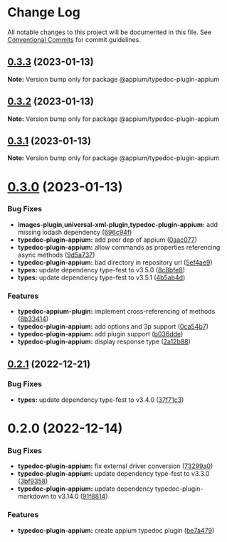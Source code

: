 # Change Log

All notable changes to this project will be documented in this file.
See [Conventional Commits](https://conventionalcommits.org) for commit guidelines.

## [0.3.3](https://github.com/appium/appium/compare/@appium/typedoc-plugin-appium@0.3.2...@appium/typedoc-plugin-appium@0.3.3) (2023-01-13)

**Note:** Version bump only for package @appium/typedoc-plugin-appium





## [0.3.2](https://github.com/appium/appium/compare/@appium/typedoc-plugin-appium@0.3.1...@appium/typedoc-plugin-appium@0.3.2) (2023-01-13)

**Note:** Version bump only for package @appium/typedoc-plugin-appium





## [0.3.1](https://github.com/appium/appium/compare/@appium/typedoc-plugin-appium@0.3.0...@appium/typedoc-plugin-appium@0.3.1) (2023-01-13)

**Note:** Version bump only for package @appium/typedoc-plugin-appium





# [0.3.0](https://github.com/appium/appium/compare/@appium/typedoc-plugin-appium@0.2.1...@appium/typedoc-plugin-appium@0.3.0) (2023-01-13)


### Bug Fixes

* **images-plugin,universal-xml-plugin,typedoc-plugin-appium:** add missing lodash dependency ([696c94f](https://github.com/appium/appium/commit/696c94f1abf1da15fb9e3a4d60b95cd2d69d9e7c))
* **typedoc-plugin-appium:** add peer dep of appium ([0aac077](https://github.com/appium/appium/commit/0aac077e30239dd5e8397a169b61ae6776ce7a64))
* **typedoc-plugin-appium:** allow commands as properties referencing async methods ([9d5a737](https://github.com/appium/appium/commit/9d5a737daad15dd8e1d4a8ed23cb9c3e5797a41f))
* **typedoc-plugin-appium:** bad directory in repository url ([5ef4ae9](https://github.com/appium/appium/commit/5ef4ae9206c25adf3b3bc825ee81135142ab4166))
* **types:** update dependency type-fest to v3.5.0 ([8c8bfe8](https://github.com/appium/appium/commit/8c8bfe824dbe062e24cfe9fc6e1afa2f68cc6e4c))
* **types:** update dependency type-fest to v3.5.1 ([4b5ab4d](https://github.com/appium/appium/commit/4b5ab4da7be925d0592c18e8f46a9ce30fbddf8e))


### Features

* **typedoc-appium-plugin:** implement cross-referencing of methods ([8b33414](https://github.com/appium/appium/commit/8b334149018f7d49448da9e7982356c72bcd468e))
* **typedoc-plugin-appium:** add options and 3p support ([0ca54b7](https://github.com/appium/appium/commit/0ca54b79949126495e5cb702d4f5c0b341f1e25d))
* **typedoc-plugin-appium:** add plugin support ([b036dde](https://github.com/appium/appium/commit/b036dde5dd5c0ab63a6a4be8cf60017d876edfda))
* **typedoc-plugin-appium:** display response type ([2a12b88](https://github.com/appium/appium/commit/2a12b88b2f669766ff47e41eb43fccf6f67195b7))





## [0.2.1](https://github.com/appium/appium/compare/@appium/typedoc-plugin-appium@0.2.0...@appium/typedoc-plugin-appium@0.2.1) (2022-12-21)

### Bug Fixes

- **types:** update dependency type-fest to v3.4.0 ([37f71c3](https://github.com/appium/appium/commit/37f71c327a7c1a6d882b5198af6fedc9e8d51496))

# 0.2.0 (2022-12-14)

### Bug Fixes

- **typedoc-plugin-appium:** fix external driver conversion ([73299a0](https://github.com/appium/appium/commit/73299a00261475ed4062dfeb15758344b74269a3))
- **typedoc-plugin-appium:** update dependency type-fest to v3.3.0 ([3bf9358](https://github.com/appium/appium/commit/3bf93582912198b67ce940aeb26b09d35612a2d0))
- **typedoc-plugin-appium:** update dependency typedoc-plugin-markdown to v3.14.0 ([91f8814](https://github.com/appium/appium/commit/91f881410c9fb27eccf127ee18ae89425ca8485a))

### Features

- **typedoc-plugin-appium:** create appium typedoc plugin ([be7a479](https://github.com/appium/appium/commit/be7a479b4bcba26e9ffc4e214acf2099971224ec))
